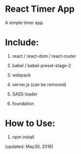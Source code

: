 # React Timer App

A simple timer app.

# Include:

1. react / react-dom / react-router

2. babel / babel-preset-stage-2

3. webpack

4. server.js (can be removed)

5. SASS loader

6. foundation

# How to Use:

1. npm install

(updated: May30, 2016)

